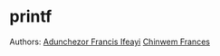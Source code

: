 # printf
Authors: [Adunchezor Francis Ifeayi](https://github.com/Dev-Franc)
         [Chinwem Frances](https://github.com/Chinwem)
